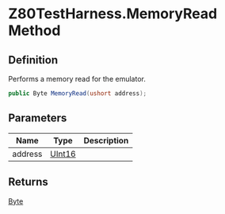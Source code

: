 # Z80TestHarness.MemoryRead Method
## Definition

Performs a memory read for the emulator.

```c#
public Byte MemoryRead(ushort address);
```

## Parameters

| Name | Type | Description |
| ---- | ---- | ----------- |
| address | [UInt16](https://learn.microsoft.com/en-gb/dotnet/api/System.UInt16) |  |

## Returns

[Byte](https://learn.microsoft.com/en-gb/dotnet/api/System.Byte)
